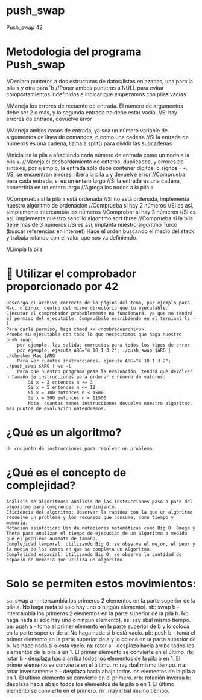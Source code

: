 # push_swap
Push_swap 42

Metodologia del programa Push_swap
===============================================
//Declara punteros a dos estructuras de datos/listas enlazadas, una para la pila `a` y otra para `b
	//Poner ambos punteros a NULL para evitar comportamientos indefinidos e indicar que empezamos con pilas vacías

//Maneja los errores de recuento de entrada. El número de argumentos debe ser 2 o más, y la segunda entrada no debe estar vacía.
	//Si hay errores de entrada, devuelve error

//Maneja ambos casos de entrada, ya sea un número variable de argumentos de línea de comandos, o como una cadena
	//Si la entrada de números es una cadena, llama a split() para dividir las subcadenas

//Inicializa la pila `a` añadiendo cada número de entrada como un nodo a la pila `a`.
	//Maneja el desbordamiento de enteros, duplicados, y errores de sintaxis, por ejemplo, la entrada sólo debe contener dígitos, o signos `-` `+`.
		//Si se encuentran errores, libera la pila `a` y devuelve error
	//Comprueba para cada entrada, si es un entero largo
		//Si la entrada es una cadena, convertirla en un entero largo 
	//Agrega los nodos a la pila `a`.

//Comprueba si la pila `a` está ordenada
	//Si no está ordenada, implementa nuestro algoritmo de ordenación 
		//Comprueba si hay 2 números
			//Si es así, simplemente intercambia los números
		//Comprobar si hay 3 números
			//Si es así, implementa nuestro sencillo algoritmo sort three
		//Comprueba si la pila tiene más de 3 números
			//Si es así, implanta nuestro algoritmo Turco (buscar referencias en internet) Hace el orden buscando el medio del stack y trabaja rotando 			con el valor que nos va definiendo.

//Limpia la pila


🔷 Utilizar el comprobador proporcionado por 42
============================================================

    Descarga el archivo correcto de la página del tema, por ejemplo para Mac, o Linux, dentro del mismo directorio que tu ejecutable.
    Ejecutar el comprobador probablemente no funcionará, ya que no tendrá el permiso del ejecutable. Compruébalo escribiendo en el terminal ls -l
    Para darle permiso, haga chmod +x <nombredearchivo>.
    Pruebe su ejecutable con todo lo que necesitamos que haga nuestro push_swap:
        por ejemplo, las salidas correctas para todos los tipos de error
        por ejemplo, ejecute ARG="4 10 1 3 2"; ./push_swap $ARG | ./checker_Mac $ARG 
        Para ver cuántas instrucciones, ejecute ARG="4 10 1 3 2"; ./push_swap $ARG | wc -l
        Para que nuestro programa pase la evaluación, tendrá que devolver n tamaño de instrucciones para ordenar x número de valores:
            Si x = 3 entonces n <= 3
            Si x = 5 entonces n <= 12
            Si x = 100 entonces n < 1500
            Si x = 500 entonces n < 11500
            Nota: cuantas menos instrucciones devuelva nuestro algoritmo, más puntos de evaluación obtendremos.

¿Qué es un algoritmo?
============================================

    Un conjunto de instrucciones para resolver un problema.


¿Qué es el concepto de complejidad?
====================================================

    Análisis de algoritmos: Análisis de las instrucciones paso a paso del algoritmo para comprender su rendimiento.
    Eficiencia del algoritmo: Observar la rapidez con la que un algoritmo resuelve un problema y los recursos que consume, como tiempo y memoria.
    Notación asintótica: Uso de notaciones matemáticas como Big O, Omega y Theta para analizar el tiempo de ejecución de un algoritmo a medida que el problema aumenta de tamaño.
    Complejidad temporal: Utilizando Big O, se observa el mejor, el peor y la media de los casos en que se completa un algoritmo.
    Complejidad espacial: Utilizando Big 0, se observa la cantidad de espacio de memoria que utiliza un algoritmo.

Solo se permiten estos movimientos:
=======================================

sa: swap a - intercambia los primeros 2 elementos en la parte superior de la pila a. No haga nada si solo hay uno o ningún elemento).
sb: swap b - intercambia los primeros 2 elementos en la parte superior de la pila b. No haga nada si solo hay uno o ningún elemento).
ss: say sbal mismo tiempo.
pa: push a - toma el primer elemento en la parte superior de b y lo coloca en la parte superior de a. No haga nada si b está vacío.
pb: push b - toma el primer elemento en la parte superior de a y lo coloca en la parte superior de b. No hace nada si a está vacío.
ra: rotar a - desplaza hacia arriba todos los elementos de la pila a en 1. El primer elemento se convierte en el último.
rb: rotar b - desplaza hacia arriba todos los elementos de la pila b en 1. El primer elemento se convierte en el último.
rr: ray rbal mismo tiempo.
rra: rotar inversamente a - desplaza hacia abajo todos los elementos de la pila a en 1. El último elemento se convierte en el primero.
rrb: rotación inversa b: desplaza hacia abajo todos los elementos de la pila b en 1. El último elemento se convierte en el primero.
rrr: rray rrbal mismo tiempo.

